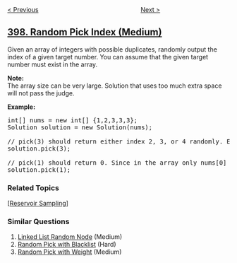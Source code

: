 <!--|This file generated by command(leetcode description); DO NOT EDIT.    |-->
<!--+----------------------------------------------------------------------+-->
<!--|@author    openset <openset.wang@gmail.com>                           |-->
<!--|@link      https://github.com/openset                                 |-->
<!--|@home      https://github.com/tonymontaro/leetcode-hints                        |-->
<!--+----------------------------------------------------------------------+-->

[< Previous](https://github.com/tonymontaro/leetcode-hints/tree/master/problems/integer-replacement "Integer Replacement")
　　　　　　　　　　　　　　　　
[Next >](https://github.com/tonymontaro/leetcode-hints/tree/master/problems/evaluate-division "Evaluate Division")

## [398. Random Pick Index (Medium)](https://leetcode.com/problems/random-pick-index "随机数索引")

<p>Given an array of integers with possible duplicates, randomly output the index of a given target number. You can assume that the given target number must exist in the array.</p>

<p><b>Note:</b><br />
The array size can be very large. Solution that uses too much extra space will not pass the judge.</p>

<p><b>Example:</b></p>

<pre>
int[] nums = new int[] {1,2,3,3,3};
Solution solution = new Solution(nums);

// pick(3) should return either index 2, 3, or 4 randomly. Each index should have equal probability of returning.
solution.pick(3);

// pick(1) should return 0. Since in the array only nums[0] is equal to 1.
solution.pick(1);
</pre>

### Related Topics
  [[Reservoir Sampling](https://github.com/tonymontaro/leetcode-hints/tree/master/tag/reservoir-sampling/README.md)]

### Similar Questions
  1. [Linked List Random Node](https://github.com/tonymontaro/leetcode-hints/tree/master/problems/linked-list-random-node) (Medium)
  1. [Random Pick with Blacklist](https://github.com/tonymontaro/leetcode-hints/tree/master/problems/random-pick-with-blacklist) (Hard)
  1. [Random Pick with Weight](https://github.com/tonymontaro/leetcode-hints/tree/master/problems/random-pick-with-weight) (Medium)
